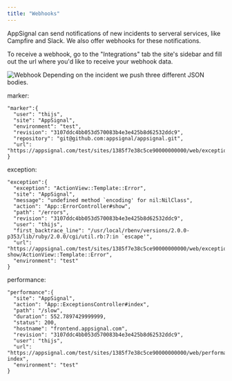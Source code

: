 ```yaml
---
title: "Webhooks"
---
```


AppSignal can send notifications of new incidents to serveral services, like Campfire and Slack. We also offer webhooks for these notifications.

To receive a webhook, go to the "Integrations" tab the site's sidebar and fill out the url where you'd like to receive your webhook data.

![Webhook](/images/screenshots/webhook.png)
Depending on the incident we push three different JSON bodies.

marker:

```
"marker":{
  "user": "thijs",
  "site": "AppSignal",
  "environment": "test",
  "revision": "3107ddc4bb053d570083b4e3e425b8d62532ddc9",
  "repository": "git@github.com:appsignal/appsignal.git",
  "url": "https://appsignal.com/test/sites/1385f7e38c5ce90000000000/web/exceptions"
}
```

exception:

```
"exception":{
  "exception": "ActionView::Template::Error",
  "site": "AppSignal",
  "message": "undefined method `encoding' for nil:NilClass",
  "action": "App::ErrorController#show",
  "path": "/errors",
  "revision": "3107ddc4bb053d570083b4e3e425b8d62532ddc9",
  "user": "thijs",
  "first_backtrace_line": "/usr/local/rbenv/versions/2.0.0-p353/lib/ruby/2.0.0/cgi/util.rb:7:in `escape'",
  "url": "https://appsignal.com/test/sites/1385f7e38c5ce90000000000/web/exceptions/App::SnapshotsController-show/ActionView::Template::Error",
  "environment": "test"
}
```

performance:

```
"performance":{
  "site": "AppSignal",
  "action": "App::ExceptionsController#index",
  "path": "/slow",
  "duration": 552.7897429999999,
  "status": 200,
  "hostname": "frontend.appsignal.com",
  "revision": "3107ddc4bb053d570083b4e3e425b8d62532ddc9",
  "user": "thijs",
  "url": "https://appsignal.com/test/sites/1385f7e38c5ce90000000000/web/performance/App::ExceptionsController-index",
  "environment": "test"
}
```
